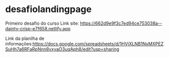 # desafiolandingpage
Primeiro desafio do curso
Link site: https://662d9e9f3c7ed94ce753038a--dainty-crisp-e7f658.netlify.app 

Link da planilha de informações:https://docs.google.com/spreadsheets/d/1HVjXLNB1NxMXPEZSuHh7a6RFaRpNnn8vxyaO3uqAph8/edit?usp=sharing
